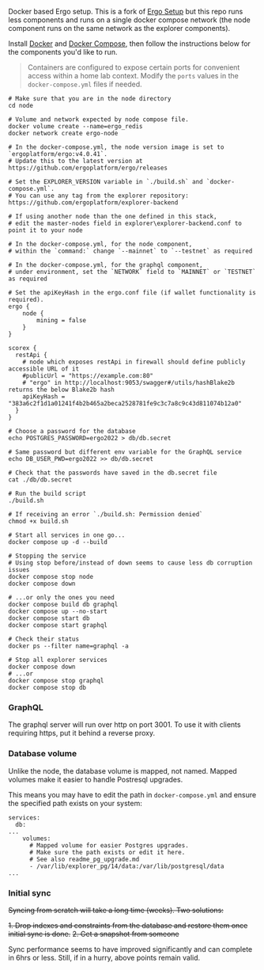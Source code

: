 Docker based Ergo setup. This is a fork of [Ergo Setup](https://github.com/abchrisxyz/ergo-setup) but this repo runs less components and runs on a single docker compose network (the node component runs on the same network as the explorer components).

Install [Docker](https://docs.docker.com/engine/install/) and [Docker Compose](https://docs.docker.com/compose/install/), then follow the instructions below for the components you'd like to run.

> Containers are configured to expose certain ports for convenient access within a home lab context. Modify the `ports` values in the `docker-compose.yml` files if needed.

```
# Make sure that you are in the node directory
cd node

# Volume and network expected by node compose file.
docker volume create --name=ergo_redis
docker network create ergo-node

# In the docker-compose.yml, the node version image is set to `ergoplatform/ergo:v4.0.41`.
# Update this to the latest version at https://github.com/ergoplatform/ergo/releases

# Set the EXPLORER_VERSION variable in `./build.sh` and `docker-compose.yml`.
# You can use any tag from the explorer repository: https://github.com/ergoplatform/explorer-backend

# If using another node than the one defined in this stack,
# edit the master-nodes field in explorer\explorer-backend.conf to point it to your node

# In the docker-compose.yml, for the node component,
# within the `command:` change `--mainnet` to `--testnet` as required

# In the docker-compose.yml, for the graphql component,
# under environment, set the `NETWORK` field to `MAINNET` or `TESTNET` as required

# Set the apiKeyHash in the ergo.conf file (if wallet functionality is required).
ergo {
    node {
        mining = false
    }
}

scorex {
  restApi {
    # node which exposes restApi in firewall should define publicly accessible URL of it
    #publicUrl = "https://example.com:80"
    # "ergo" in http://localhost:9053/swagger#/utils/hashBlake2b returns the below Blake2b hash
    apiKeyHash = "383a6c2f1d1a01241f4b2b465a2beca2528781fe9c3c7a8c9c43d811074b12a0"
  }
}

# Choose a password for the database
echo POSTGRES_PASSWORD=ergo2022 > db/db.secret

# Same password but different env variable for the GraphQL service
echo DB_USER_PWD=ergo2022 >> db/db.secret

# Check that the passwords have saved in the db.secret file
cat ./db/db.secret

# Run the build script
./build.sh

# If receiving an error `./build.sh: Permission denied`
chmod +x build.sh

# Start all services in one go...
docker compose up -d --build

# Stopping the service
# Using stop before/instead of down seems to cause less db corruption issues
docker compose stop node
docker compose down

# ...or only the ones you need
docker compose build db graphql
docker compose up --no-start
docker compose start db
docker compose start graphql

# Check their status
docker ps --filter name=graphql -a

# Stop all explorer services
docker compose down
# ...or
docker compose stop graphql
docker compose stop db
```

### GraphQL

The graphql server will run over http on port 3001. To use it with clients requiring https, put it behind a reverse proxy.

### Database volume

Unlike the node, the database volume is mapped, not named. Mapped volumes make it easier to handle  Postresql upgrades.

This means you may have to edit the path in `docker-compose.yml` and ensure the specified path exists on your system:

```
services:
  db:
...
    volumes:
      # Mapped volume for easier Postgres upgrades.
      # Make sure the path exists or edit it here.
      # See also readme_pg_upgrade.md
      - /var/lib/explorer_pg/14/data:/var/lib/postgresql/data
...
```

### Initial sync

~~Syncing from scratch will take a long time (weeks). Two solutions:~~

~~1. Drop indexes and constraints from the database and restore them once initial sync is done.~~
~~2. Get a snapshot from someone~~

Sync performance seems to have improved significantly and can complete in 6hrs or less. Still, if in a hurry, above points remain valid.
